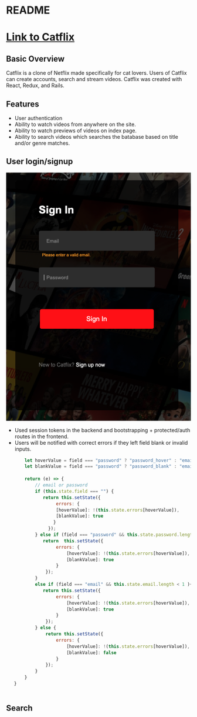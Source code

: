 # README

# [Link to Catflix](https://catflix-app.herokuapp.com/#/)

## Basic Overview
Catflix is a clone of Netflix made specifically for cat lovers. Users of Catflix can create accounts, search and stream videos. Catflix was created with React, Redux, and Rails. 

## Features

* User authentication 
* Ability to watch videos from anywhere on the site. 
* Ability to watch previews of videos on index page. 
* Ability to search videos which searches the batabase based on title and/or genre matches.


## User login/signup 
![alt text](https://github.com/Sokada101/Catflix/blob/master/app/assets/images/readme_assets/user_auth.png)

* Used session tokens in the backend and bootstrapping + protected/auth routes in the frontend.
* Users will be notified with correct errors if they left field blank or invalid inputs.

```javascript  blurField(field) {
       let hoverValue = field === "password" ? "password_hover" : "email_hover";
       let blankValue = field === "password" ? "password_blank" : "email_blank";

       return (e) => {
           // email or password
           if (this.state.field === "") {
              return this.setState({
                   errors: {  
                   [hoverValue]: !(this.state.errors[hoverValue]),
                   [blankValue]: true 
                  }
                });
           } else if (field === "password" && this.state.password.length < 4 ) {
              return  this.setState({
                   errors: {
                       [hoverValue]: !(this.state.errors[hoverValue]),
                       [blankValue]: true 
                   }
               });        
           } 
           else if (field === "email" && this.state.email.length < 1 ){
              return this.setState({
                   errors: {
                       [hoverValue]: !(this.state.errors[hoverValue]),
                       [blankValue]: true 
                   }
               });
           } else {
               return this.setState({
                   errors: {
                       [hoverValue]: !(this.state.errors[hoverValue]),
                       [blankValue]: false
                   }
               });
           }
       }
   }
   
  ```


## Search 
